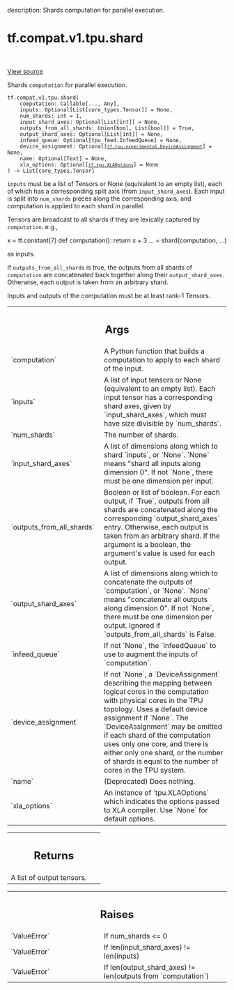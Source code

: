 description: Shards computation for parallel execution.

<div itemscope itemtype="http://developers.google.com/ReferenceObject">
<meta itemprop="name" content="tf.compat.v1.tpu.shard" />
<meta itemprop="path" content="Stable" />
</div>

# tf.compat.v1.tpu.shard

<!-- Insert buttons and diff -->

<table class="tfo-notebook-buttons tfo-api nocontent" align="left">

</table>

<a target="_blank" class="external" href="/code/stable/tensorflow/python/tpu/tpu.py">View source</a>



Shards `computation` for parallel execution.


<pre class="devsite-click-to-copy prettyprint lang-py tfo-signature-link">
<code>tf.compat.v1.tpu.shard(
    computation: Callable[..., Any],
    inputs: Optional[List[core_types.Tensor]] = None,
    num_shards: int = 1,
    input_shard_axes: Optional[List[int]] = None,
    outputs_from_all_shards: Union[bool, List[bool]] = True,
    output_shard_axes: Optional[List[int]] = None,
    infeed_queue: Optional[tpu_feed.InfeedQueue] = None,
    device_assignment: Optional[<a href="../../../../tf/tpu/experimental/DeviceAssignment.md"><code>tf.tpu.experimental.DeviceAssignment</code></a>] = None,
    name: Optional[Text] = None,
    xla_options: Optional[<a href="../../../../tf/tpu/XLAOptions.md"><code>tf.tpu.XLAOptions</code></a>] = None
) -> List[core_types.Tensor]
</code></pre>



<!-- Placeholder for "Used in" -->

`inputs` must be a list of Tensors or None (equivalent to an empty list), each
of which has a corresponding split axis (from `input_shard_axes`). Each input
is split into `num_shards` pieces along the corresponding axis, and
computation is applied to each shard in parallel.

Tensors are broadcast to all shards if they are lexically captured by
`computation`. e.g.,

x = tf.constant(7)
def computation():
  return x + 3
... = shard(computation, ...)


as inputs.

If `outputs_from_all_shards` is true, the outputs from all shards of
`computation` are concatenated back together along their `output_shard_axes`.
Otherwise, each output is taken from an arbitrary shard.

Inputs and outputs of the computation must be at least rank-1 Tensors.

<!-- Tabular view -->
 <table class="responsive fixed orange">
<colgroup><col width="214px"><col></colgroup>
<tr><th colspan="2"><h2 class="add-link">Args</h2></th></tr>

<tr>
<td>
`computation`<a id="computation"></a>
</td>
<td>
A Python function that builds a computation to apply to each
shard of the input.
</td>
</tr><tr>
<td>
`inputs`<a id="inputs"></a>
</td>
<td>
A list of input tensors or None (equivalent to an empty list). Each
input tensor has a corresponding shard axes, given by `input_shard_axes`,
which must have size divisible by `num_shards`.
</td>
</tr><tr>
<td>
`num_shards`<a id="num_shards"></a>
</td>
<td>
The number of shards.
</td>
</tr><tr>
<td>
`input_shard_axes`<a id="input_shard_axes"></a>
</td>
<td>
A list of dimensions along which to shard `inputs`, or
`None`. `None` means "shard all inputs along dimension 0". If not `None`,
there must be one dimension per input.
</td>
</tr><tr>
<td>
`outputs_from_all_shards`<a id="outputs_from_all_shards"></a>
</td>
<td>
Boolean or list of boolean. For each output, if
`True`, outputs from all shards are concatenated along the corresponding
`output_shard_axes` entry. Otherwise, each output is taken
from an arbitrary shard. If the argument is a boolean, the argument's
value is used for each output.
</td>
</tr><tr>
<td>
`output_shard_axes`<a id="output_shard_axes"></a>
</td>
<td>
A list of dimensions along which to concatenate the
outputs of `computation`, or `None`. `None` means "concatenate all outputs
along dimension 0". If not `None`, there must be one dimension per output.
Ignored if `outputs_from_all_shards` is False.
</td>
</tr><tr>
<td>
`infeed_queue`<a id="infeed_queue"></a>
</td>
<td>
If not `None`, the `InfeedQueue` to use to augment the inputs
of `computation`.
</td>
</tr><tr>
<td>
`device_assignment`<a id="device_assignment"></a>
</td>
<td>
If not `None`, a `DeviceAssignment` describing the
mapping between logical cores in the computation with physical cores in
the TPU topology. Uses a default device assignment if `None`. The
`DeviceAssignment` may be omitted if each shard of the computation uses
only one core, and there is either only one shard, or the number of shards
is equal to the number of cores in the TPU system.
</td>
</tr><tr>
<td>
`name`<a id="name"></a>
</td>
<td>
(Deprecated) Does nothing.
</td>
</tr><tr>
<td>
`xla_options`<a id="xla_options"></a>
</td>
<td>
An instance of `tpu.XLAOptions` which indicates the options
passed to XLA compiler. Use `None` for default options.
</td>
</tr>
</table>



<!-- Tabular view -->
 <table class="responsive fixed orange">
<colgroup><col width="214px"><col></colgroup>
<tr><th colspan="2"><h2 class="add-link">Returns</h2></th></tr>
<tr class="alt">
<td colspan="2">
A list of output tensors.
</td>
</tr>

</table>



<!-- Tabular view -->
 <table class="responsive fixed orange">
<colgroup><col width="214px"><col></colgroup>
<tr><th colspan="2"><h2 class="add-link">Raises</h2></th></tr>

<tr>
<td>
`ValueError`<a id="ValueError"></a>
</td>
<td>
If num_shards <= 0
</td>
</tr><tr>
<td>
`ValueError`<a id="ValueError"></a>
</td>
<td>
If len(input_shard_axes) != len(inputs)
</td>
</tr><tr>
<td>
`ValueError`<a id="ValueError"></a>
</td>
<td>
If len(output_shard_axes) != len(outputs from `computation`)
</td>
</tr>
</table>

